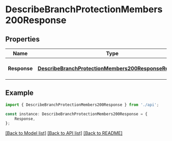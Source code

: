 # DescribeBranchProtectionMembers200Response


## Properties

Name | Type | Description | Notes
------------ | ------------- | ------------- | -------------
**Response** | [**DescribeBranchProtectionMembers200ResponseResponse**](DescribeBranchProtectionMembers200ResponseResponse.md) |  | [optional] [default to undefined]

## Example

```typescript
import { DescribeBranchProtectionMembers200Response } from './api';

const instance: DescribeBranchProtectionMembers200Response = {
    Response,
};
```

[[Back to Model list]](../README.md#documentation-for-models) [[Back to API list]](../README.md#documentation-for-api-endpoints) [[Back to README]](../README.md)
